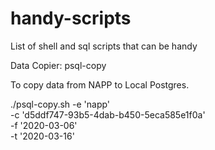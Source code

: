 # handy-scripts
List of shell and sql scripts that can be handy

Data Copier: psql-copy

To copy data from NAPP to Local Postgres.

./psql-copy.sh -e 'napp' \
-c 'd5ddf747-93b5-4dab-b450-5eca585e1f0a' \
-f '2020-03-06'\
-t '2020-03-16'

